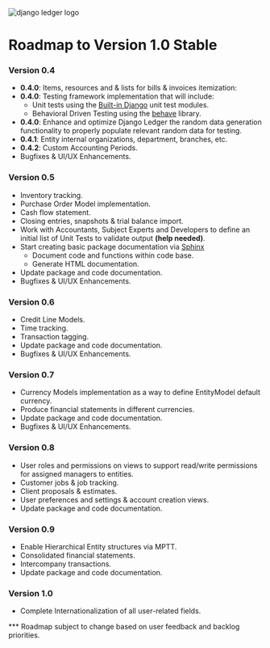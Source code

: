 ![django ledger logo](https://us-east-1.linodeobjects.com/django-ledger/logo/django-ledger-logo@2x.png)

# Roadmap to Version 1.0 Stable

### Version 0.4

* __0.4.0__: Items, resources and & lists for bills & invoices itemization:
* __0.4.0__: Testing framework implementation that will include:
    * Unit tests using the [Built-in Django](https://docs.djangoproject.com/en/3.1/topics/testing/) unit test modules.
    * Behavioral Driven Testing using the [behave](https://behave.readthedocs.io/en/latest/) library.
* __0.4.0__: Enhance and optimize Django Ledger the random data generation functionality to properly populate relevant
  random data for testing.
* __0.4.1__: Entity internal organizations, department, branches, etc.
* __0.4.2__: Custom Accounting Periods.
* Bugfixes & UI/UX Enhancements.

### Version 0.5


* Inventory tracking.
* Purchase Order Model implementation.
* Cash flow statement.
* Closing entries, snapshots & trial balance import.
* Work with Accountants, Subject Experts and Developers to define an initial list of Unit Tests to validate
  output __(help needed)__.
* Start creating basic package documentation via [Sphinx](https://www.sphinx-doc.org/en/master/)
    * Document code and functions within code base.
    * Generate HTML documentation.
* Update package and code documentation.
* Bugfixes & UI/UX Enhancements.

### Version 0.6

* Credit Line Models.
* Time tracking.
* Transaction tagging.
* Update package and code documentation.
* Bugfixes & UI/UX Enhancements.

### Version 0.7

* Currency Models implementation as a way to define EntityModel default currency.
* Produce financial statements in different currencies.
* Update package and code documentation.
* Bugfixes & UI/UX Enhancements.

### Version 0.8

* User roles and permissions on views to support read/write permissions for assigned managers to entities.
* Customer jobs & job tracking.
* Client proposals & estimates.
* User preferences and settings & account creation views.
* Update package and code documentation.

### Version 0.9

* Enable Hierarchical Entity structures via MPTT.
* Consolidated financial statements.
* Intercompany transactions.
* Update package and code documentation.

### Version 1.0

* Complete Internationalization of all user-related fields.

*** Roadmap subject to change based on user feedback and backlog priorities.

